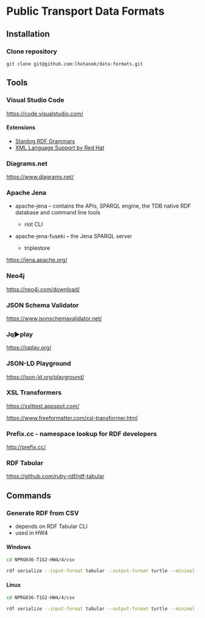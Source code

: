 # Public Transport Data Formats

## Installation

### Clone repository
`git clone git@github.com:lhotanok/data-formats.git`

## Tools

### Visual Studio Code

https://code.visualstudio.com/

#### Extensions

- [Stardog RDF Grammars](https://marketplace.visualstudio.com/items?itemName=stardog-union.stardog-rdf-grammars)
- [XML Language Support by Red Hat](https://marketplace.visualstudio.com/items?itemName=redhat.vscode-xml)

### Diagrams.net

https://www.diagrams.net/

### Apache Jena

- apache-jena – contains the APIs, SPARQL engine, the TDB native RDF database and command line tools
  - riot CLI

- apache-jena-fuseki – the Jena SPARQL server
  - triplestore


https://jena.apache.org/

### Neo4j

https://neo4j.com/download/

### JSON Schema Validator

https://www.jsonschemavalidator.net/

### Jq▶play

https://jqplay.org/

### JSON-LD Playground

https://json-ld.org/playground/

### XSL Transformers

https://xslttest.appspot.com/

https://www.freeformatter.com/xsl-transformer.html

### Prefix.cc - namespace lookup for RDF developers

http://prefix.cc/

### RDF Tabular

https://github.com/ruby-rdf/rdf-tabular

## Commands

### Generate RDF from CSV

- depends on RDF Tabular CLI
- used in HW4

#### Windows
```bash
cd NPRG036-T1G2-HW4/4/csv

rdf serialize --input-format tabular --output-format turtle --minimal --decode-uri --prefixes exdep:https://example.org/resource/departures/,extype:https://example.org/resource/transporttypes/,extrfclnstn:https://example.org/resource/trafficlinestation/,extrfcln:https://example.org/resource/trafficline/,exstation:https://example.org/resource/stations/,expas:https://example.org/resource/passengers/,xsd:https://www.w3.org/TR/xmlschema11-2/,extick:https://example.org/resource/tickets/,ex:https://example.org/vocabulary/ data.csv-metadata.json | Out-File -FilePath .\..\rdf\data.ttl -Encoding oem
```

#### Linux
```bash
cd NPRG036-T1G2-HW4/4/csv

rdf serialize --input-format tabular --output-format turtle --minimal --decode-uri --prefixes exdep:https://example.org/resource/departures/,extype:https://example.org/resource/transporttypes/,extrfclnstn:https://example.org/resource/trafficlinestation/,extrfcln:https://example.org/resource/trafficline/,exstation:https://example.org/resource/stations/,expas:https://example.org/resource/passengers/,xsd:https://www.w3.org/TR/xmlschema11-2/,extick:https://example.org/resource/tickets/,ex:https://example.org/vocabulary/ data.csv-metadata.json > ./../rdf/data.ttl
```